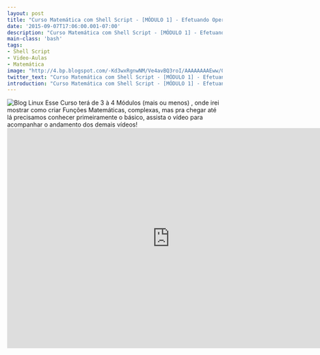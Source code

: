 ```yaml
---
layout: post
title: "Curso Matemática com Shell Script - [MÓDULO 1] - Efetuando Operações Aritméticas"
date: '2015-09-07T17:06:00.001-07:00'
description: "Curso Matemática com Shell Script - [MÓDULO 1] - Efetuando Operações Aritméticas"
main-class: 'bash'
tags:
- Shell Script
- Video-Aulas
- Matemática
image: "http://4.bp.blogspot.com/-Kd3wxRgnwNM/Ve4avBQ3roI/AAAAAAAAEww/QhSHYo5OL70/s72-c/Curso-Matem%25C3%25A1tica-com-Shell-Script-%255BM%25C3%2593DULO%2B1%255D-Efetuando-Opera%25C3%25A7%25C3%25B5es-Aritm%25C3%25A9ticas.mp4.png"
twitter_text: "Curso Matemática com Shell Script - [MÓDULO 1] - Efetuando Operações Aritméticas"
introduction: "Curso Matemática com Shell Script - [MÓDULO 1] - Efetuando Operações Aritméticas"
---
```

![Blog Linux](http://4.bp.blogspot.com/-Kd3wxRgnwNM/Ve4avBQ3roI/AAAAAAAAEww/QhSHYo5OL70/s320/Curso-Matem%25C3%25A1tica-com-Shell-Script-%255BM%25C3%2593DULO%2B1%255D-Efetuando-Opera%25C3%25A7%25C3%25B5es-Aritm%25C3%25A9ticas.mp4.png "Blog Linux")
Esse Curso terá de 3 à 4 Módulos (mais ou menos) , onde irei mostrar como criar Funções Matemáticas, complexas, mas pra chegar até lá precisamos conhecer primeiramente o básico, assista o vídeo para acompanhar o andamento dos demais vídeos! <iframe allowfullscreen="" frameborder="0" height="515" src="https://www.youtube.com/embed/hRV1DTT00rE" width="760"><iframe>

